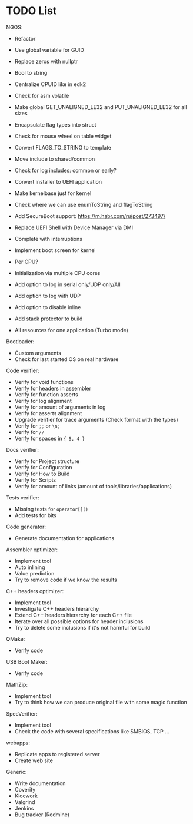 TODO List
=========

NGOS:

- Refactor
- Use global variable for GUID
- Replace zeros with nullptr
- Bool to string
- Centralize CPUID like in edk2
- Check for asm volatile
- Make global GET_UNALIGNED_LE32 and PUT_UNALIGNED_LE32 for all sizes
- Encapsulate flag types into struct
- Check for mouse wheel on table widget
- Convert FLAGS_TO_STRING to template
- Move include to shared/common
- Check for log includes: common or early?
- Convert installer to UEFI application
- Make kernelbase just for kernel
- Check where we can use enumToString and flagToString
- Add SecureBoot support: https://m.habr.com/ru/post/273497/
- Replace UEFI Shell with Device Manager via DMI

- Complete with interruptions
- Implement boot screen for kernel
- Per CPU?
- Initialization via multiple CPU cores

- Add option to log in serial only/UDP only/All
- Add option to log with UDP
- Add option to disable inline
- Add stack protector to build

- All resources for one application (Turbo mode)



Bootloader:

- Custom arguments
- Check for last started OS on real hardware



Code verifier:

- Verify for void functions
- Verify for headers in assembler
- Verify for function asserts
- Verify for log alignment
- Verify for amount of arguments in log
- Verify for asserts alignment
- Upgrade verifier for trace arguments (Check format with the types)
- Verify for `;;` or `\n;`
- Verify for `// `
- Verify for spaces in `{ 5, 4 }`



Docs verifier:

- Verify for Project structure
- Verify for Configuration
- Verify for How to Build
- Verify for Scripts
- Verify for amount of links (amount of tools/libraries/applications)



Tests verifier:

- Missing tests for `operator[]()`
- Add tests for bits



Code generator:

- Generate documentation for applications



Assembler optimizer:

- Implement tool
- Auto inlining
- Value prediction
- Try to remove code if we know the results



C++ headers optimizer:

- Implement tool
- Investigate C++ headers hierarchy
- Extend C++ headers hierarchy for each C++ file
- Iterate over all possible options for header inclusions
- Try to delete some inclusions if it's not harmful for build



QMake:

- Verify code



USB Boot Maker:

- Verify code



MathZip:

- Implement tool
- Try to think how we can produce original file with some magic function



SpecVerifier:

- Implement tool
- Check the code with several specifications like SMBIOS, TCP ...



webapps:

- Replicate apps to registered server
- Create web site



Generic:

- Write documentation
- Coverity
- Klocwork
- Valgrind
- Jenkins
- Bug tracker (Redmine)
